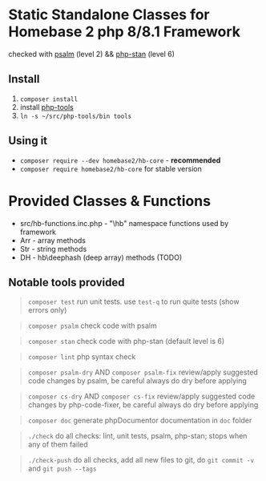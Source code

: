 # Static Standalone Classes for Homebase 2 php 8/8.1 Framework

checked with [psalm](https://psalm.dev/docs/annotating_code/supported_annotations/) (level 2) && [php-stan](https://phpstan.org/writing-php-code/phpdocs-basics) (level 6)

## Install
1. `composer install`
2. install [php-tools](https://github.com/homebase/php-tools#install)
3. `ln -s ~/src/php-tools/bin tools`

## Using it
- `composer require --dev homebase2/hb-core` - **recommended**
- `composer require homebase2/hb-core` for stable version

# Provided Classes & Functions

- src/hb-functions.inc.php - "\hb" namespace functions used by framework
- Arr - array methods
- Str - string methods
- DH  - hb\deephash (deep array) methods (TODO)

## Notable tools provided

> `composer test`
    run unit tests. use `test-q` to run quite tests (show errors only)

> `composer psalm`
    check code with psalm

> `composer stan`
    check code with php-stan (default level is 6)

> `composer lint`
    php syntax check

> `composer psalm-dry`   AND   `composer psalm-fix`
    review/apply suggested code changes by psalm, be careful always do dry before applying

> `composer cs-dry`   AND   `composer cs-fix`
    review/apply suggested code changes by php-code-fixer, be careful always do dry before applying

> `composer doc`
    generate phpDocumentor documentation in `doc` folder

> `./check`
    do all checks: lint, unit tests, psalm, php-stan; stops when any of them failed

> `./check-push`
    do all checks, add all new files to git, do `git commit -v` and `git push --tags`

